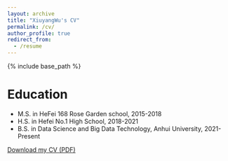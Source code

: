 ```yaml
---
layout: archive
title: "XiuyangWu's CV"
permalink: /cv/
author_profile: true
redirect_from:
  - /resume
---
```


{% include base_path %}

Education
======
* M.S. in HeFei 168 Rose Garden school, 2015-2018
* H.S. in Hefei No.1 High School, 2018-2021
* B.S. in Data Science and Big Data Technology, Anhui University, 2021-Present
<!-- * M.S. in Jekyll, GitHub University, 2014 -->
<!-- * * Ph.D in Version Control Theory, GitHub University, 2018 (expected) -->

[Download my CV (PDF)](/files/XiuyangWu's_CV.pdf)

